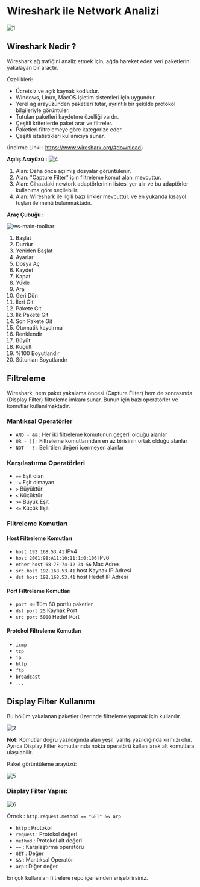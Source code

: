# Wireshark ile Network Analizi

![1](https://user-images.githubusercontent.com/65306271/169202087-7278253c-5fa6-4929-853e-ec1a1a741566.png)

## Wireshark Nedir ?
Wireshark ağ trafiğini analiz etmek için, ağda hareket eden veri paketlerini yakalayan bir araçtır.

Özellikleri: 
- Ücretsiz ve açık kaynak kodludur.
- Windows, Linux, MacOS işletim sistemleri için uygundur. 
- Yerel ağ arayüzünden paketleri tutar, ayrıntılı bir şekilde protokol bilgileriyle görüntüler.
- Tutulan paketleri kaydetme özelliği vardır.
- Çeşitli kriterlerde paket arar ve filtreler.
- Paketleri filtrelemeye göre kategorize eder.
- Çeşitli istatistikleri kullanıcıya sunar.

(İndirme Linki : https://www.wireshark.org/#download)

**Açılış Arayüzü :**
![4](https://user-images.githubusercontent.com/65306271/169202100-c36d13dc-3dfb-4f71-ba3f-1f8c3a59980f.png)

1. Alan: Daha önce açılmış dosyalar görüntülenir.
2. Alan: "Capture Filter" için filtreleme komut alanı mevcuttur.
3. Alan: Cihazdaki newtork adaptörlerinin listesi yer alır ve bu adaptörler kullanıma göre seçilebilir.
4. Alan: Wireshark ile ilgili bazı linkler mevcuttur.
ve en yukarıda kısayol tuşları ile menü bulunmaktadır.

**Araç Çubuğu :**

![ws-main-toolbar](https://user-images.githubusercontent.com/65306271/170108609-5bf8ef40-557b-4771-826f-2a720ecb288f.png)

1. Başlat
2. Durdur
3. Yeniden Başlat
4. Ayarlar
5. Dosya Aç
6. Kaydet
7. Kapat
8. Yükle
9. Ara
10. Geri Dön
11. İleri Git
12. Pakete Git
13. İlk Pakete Git
14. Son Pakete Git
15. Otomatik kaydırma
16. Renklendir
17. Büyüt
18. Küçült
19. %100 Boyutlandır
20. Sütunları Boyutlandır

## Filtreleme
Wireshark, hem paket yakalama öncesi (Capture Filter) hem de sonrasında (Display Filter) filtreleme imkanı sunar. Bunun için bazı operatörler ve komutlar kullanılmaktadır.

### Mantıksal Operatörler

- `AND - &&` : Her iki filtreleme komutunun geçerli olduğu alanlar
- `OR - ||` : Filtreleme komutlarından en az birisinin ortak olduğu alanlar
- `NOT - !` : Belirtilen değeri içermeyen alanlar

### Karşılaştırma Operatörleri
- `==` Eşit olan
- `!=` Eşit olmayan
- `>` Büyüktür
- `<` Küçüktür
- `>=` Büyük Eşit
- `<=` Küçük Eşit

### Filtreleme Komutları

#### Host Filtreleme Komutları
- `host 192.168.53.41` IPv4
- `host 2001:98:A11:10:11:1:0:106` IPv6
- `ether host 68-7F-74-12-34-56` Mac Adres
- `src host 192.168.53.41` host Kaynak IP Adresi
- `dst host 192.168.53.41` host Hedef IP Adresi

#### Port Filtreleme Komutları
- `port 80` Tüm 80 portlu paketler
- `dst port 25` Kaynak Port
- `src port 5000` Hedef Port

#### Protokol Filtreleme Komutları
- `icmp` 
- `tcp`
- `ip`
- `http`
- `ftp`
- `broadcast`
- `...`

## Display Filter Kullanımı
Bu bölüm yakalanan paketler üzerinde filtreleme yapmak için kullanılır.

![2](https://user-images.githubusercontent.com/65306271/169202117-ba8dfa11-be3a-43a3-b404-e2d855c0bc09.png)

**Not:** Komutlar doğru yazıldığında alan yeşil, yanlış yazıldığında kırmızı olur. Ayrıca Display Filter komutlarında nokta operatörü kullanılarak alt komutlara ulaşılabilir.

Paket görüntüleme arayüzü:

![5](https://user-images.githubusercontent.com/65306271/169202860-9da591b2-0450-4cfa-9866-abe59877d6e4.png)

### Display Filter Yapısı:

![6](https://user-images.githubusercontent.com/65306271/169205905-d70ba587-b1b3-4d60-9a07-49bd526d4fa0.png)

Örnek : `http.request.method == "GET" && arp`
- `http` : Protokol
- `request` : Protokol değeri
- `method` : Protokol alt değeri
- `==` : Karşılaştırma operatörü 
- `GET` : Değer
- `&&` : Mantıksal Operatör
- `arp` : Diğer değer

En çok kullanılan filtrelere repo içerisinden erişebilirsiniz.
